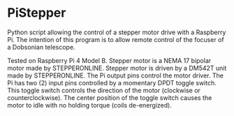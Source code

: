 # PiStepper
Python script allowing the control of a stepper motor drive with a Raspberry Pi.
The intention of this program is to allow remote control of the focuser of a Dobsonian telescope.

Tested on Raspberry Pi 4  Model B.
Stepper motor is a NEMA 17 bipolar motor made by STEPPERONLINE.
Stepper motor is driven by a DM542T unit made by STEPPERONLINE.
The Pi output pins control the motor driver.
The Pi has two (2) input pins controlled by a momentary DPDT toggle switch.
This toggle switch controls the direction of the motor (clockwise or counterclockwise).
The center position of the toggle switch causes the motor to idle with no holding torque (coils de-energized).